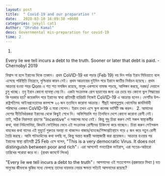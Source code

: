 ```yaml
---
layout: post
title:  " Covid-19 and our preparation !"
date:   2020-03-10 16:09:38 +0600
categories: jekyll cat1
Author: "Dhrubo Kamal"
desc: Governmental mis-preparation for covid-19
time: 2
---
```

1.
Every lie we tell incurs a debt to the truth. Sooner or later that debt is paid. -Chernobyl 2019

বিশ্বাস না হলে ইরানের দিকে তাকান। প্রথম CoVID-19 ধরা পড়ার (Feb 19) নয় দিন পর্যন্ত ইরান মিডিয়াতে বলে এসেছে পরিস্থিতি নিয়ন্ত্রনে, দুশ্চিন্তার কারন নেই।
প্রথম আক্রান্তের দুইদিন পরে ইরানে জাতীয় নির্বাচন হয়েছে। প্রথম আক্রান্ত হওয়া শহর Qom এ শত শত মসজিদ রয়েছে, মানুষ একসাথে নামাজ পড়ছে, আলিঙ্গন করছে, দরজা/ দেয়ালে চুমু খাচ্ছে। তবু ইরান কোনো ব্যাবস্থা নেয় নি। একটা সংক্রামক রোগ ছড়ানোর জন্য এর চেয়ে বড় কোনো ভুল সিদ্ধান্তের কি দরকার হয়?
কয়েকদিন পরে ইরানের স্বাথ্য প্রতিমন্ত্রী হারিরচি নিজেই CoVID-19 এ আক্রান্ত হলেন। দেশটির উপ-রাষ্ট্রপতিসহ আইনপ্রনেতাদের কমপক্ষে ২৩ জন ততদিনে করোনা আক্রান্ত। শীঘ্রই আলাতুল্লাহ খোমেনির কার্যনির্বাহী পরিষদের একজন CoVID-19 এ মারা গেলেন। ইরান তখন এসে স্কুল কলেজ ভার্সিটি বন্ধ করল।
‍
2.
আমাদের দেশের নীতিনির্ধারকরা ইরানের থেকে কিছুই শেখে নি। অফিশিয়ালি গত তিনদিনে দেশে কোনো করোনা রোগী নেই। তাই, সঠিক নিরাপত্তা গ্রহণের "Incentive" ও সকলের মধ্যে নেই। কিন্তু শুধু চিন্তা করুন সেই সকল স্বাস্থ্যকর্মীর কথা, যারা নিউমোনিয়া, কিডনি ফেইলিয়র ভেবে এই সংক্রামক রোগীদের চিকিৎসা করে যাচ্ছেন। চিন্তা করুন সেইসকল বাহকের কথা যাদের এই মুহুর্তে গুরুতর অবস্থা না থাকলেও বাজার/ব্যাংকে/শিক্ষাপ্রতিস্থানে গড়ে ৫ জন করে নতুন রোগী তৈরি করছে।
আমি শাটডাউনের কথা বলছি না, কিন্তু অন্তত জরুরী অবস্থাজারী করা প্রয়োজন। আক্রান্ত হওয়ার পর ইরানের স্বাস্থ্য প্রতিমন্ত্রী 25 Feb এসে বলেন, "This is a very democratic Virus. It does not distinguish between poor and rich"। এরা আসলেই গনতান্ত্রিক ভাইরাস, এরা সতের-আঠারো তারিখের পরোয়া করে না। (প্রথম কমেন্টে লিংক)

"Every lie we tell incurs a debt to the truth"। আপনাদের এই সত্যগোপন (প্রকান্তরে মিথ্যা ) যত মানুষের জীবনকে ঝুকির মধ্যে ফেলছে তাদের দায়ভার নেয়ার ক্ষমতা সত্যিই আপনাদের রয়েছে?
